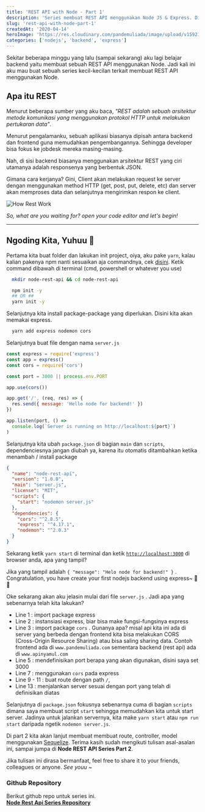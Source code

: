 ```yaml
---
title: 'REST API with Node - Part 1'
description: 'Series membuat REST API menggunakan Node JS & Express. Di part pertama ini kita akan melakukan inisialisasi projek'
slug: 'rest-api-with-node-part-1'
createdAt: '2020-04-14'
heroImage: 'https://res.cloudinary.com/pandemuliada/image/upload/v1592149079/blog/how-rest-work_spwiyf.png'
categories: ['nodejs', 'backend', 'express']
---
```


Sekitar beberapa minggu yang lalu (sampai sekarang) aku lagi belajar backend yaitu membuat sebuah REST API menggunakan Node. Jadi kali ini aku mau buat sebuah series kecil-kecilan terkait membuat REST API menggunakan Node.

## Apa itu REST

Menurut beberapa sumber yang aku baca, _"REST adalah sebuah arsitektur metode komunikasi yang menggunakan protokol HTTP untuk melakukan pertukaran data"_.

Menurut pengalamanku, sebuah aplikasi biasanya dipisah antara backend dan frontend guna memudahkan pengembangannya. Sehingga developer bisa fokus ke jobdesk mereka masing-masing.

Nah, di sisi backend biasanya menggunakan arsitektur REST yang ciri utamanya adalah responsenya yang berbentuk JSON.

Gimana cara kerjanya? Gini, Client akan melakukan request ke server dengan menggunakan method HTTP (get, post, put, delete, etc) dan server akan memproses data dan selanjutnya mengirimkan respon ke client.

![How Rest Work](https://res.cloudinary.com/pandemuliada/image/upload/v1592149079/blog/how-rest-work_spwiyf.png)

_So, what are you waiting for? open your code editor and let's begin!_

---

## Ngoding Kita, Yuhuu 🎉

Pertama kita buat folder dan lakukan init project, oiya, aku pake `yarn`, kalau kalian pakenya npm nanti sesuaikan aja commandnya, cek [disini](https://classic.yarnpkg.com/en/docs/migrating-from-npm/). Ketik command dibawah di terminal (cmd, powershell or whatever you use)

```bash
  mkdir node-rest-api && cd node-rest-api

  npm init -y
  ## OR ##
  yarn init -y
```

Selanjutnya kita install package-package yang diperlukan. Disini kita akan memakai express.

```bash
  yarn add express nodemon cors
```

Selanjutnya buat file dengan nama `server.js`

```js
const express = require('express')
const app = express()
const cors = require('cors')

const port = 3000 || process.env.PORT

app.use(cors())

app.get('/', (req, res) => {
  res.send({ message: 'Hello node for backend!' })
})

app.listen(port, () =>
  console.log(`Server is running on http://localhost:${port}`)
)
```

Selanjutnya kita ubah `package.json` di bagian `main` dan `scripts`, dependenciesnya jangan diubah ya, karena itu otomatis ditambahkan ketika menambah / install package

```json
{
  "name": "node-rest-api",
  "version": "1.0.0",
  "main": "server.js",
  "license": "MIT",
  "scripts": {
    "start": "nodemon server.js"
  },
  "dependencies": {
    "cors": "^2.8.5",
    "express": "^4.17.1",
    "nodemon": "^2.0.3"
  }
}
```

Sekarang ketik `yarn start` di terminal dan ketik [`http://localhost:3000`](http://localhost:3000) di browser anda, apa yang tampil?

Jika yang tampil adalah `{ "message": "Helo node for backend!" }` . Congratulation, you have create your first nodejs backend using express~ 🥳🎉

Oke sekarang akan aku jelasin mulai dari file `server.js` . Jadi apa yang sebenarnya telah kita lakukan?

- Line 1 : import package express
- Line 2 : instansiasi express, biar bisa make fungsi-fungsinya express
- Line 3 : import package `cors` . Gunanya apa? misal api kita ini ada di server yang berbeda dengan frontend kita bisa melakukan CORS (Cross-Origin Resource Sharing) atau bisa saling sharing data. Contoh frontend ada di `www.pandemuliada.com` sementara backend (rest api) ada di `www.apinyamul.com`
- Line 5 : mendefinisikan port berapa yang akan digunakan, disini saya set 3000
- Line 7 : menggunakan `cors` pada express
- Line 9 - 11 : buat route dengan path `/`,
- Line 13 : menjalankan server sesuai dengan port yang telah di definisikan diatas

Selanjutnya di `package.json` fokusnya sebenarnya cuma di bagian `scripts` dimana saya membuat script `start` sehingga memudahkan kita untuk start server. Jadinya untuk jalankan servernya, kita make `yarn start` atau `npm run start` daripada ngetik `nodemon server.js`.

Di part 2 kita akan lanjut membuat membuat route, controller, model menggunakan [Sequelize](https://sequelize.org/).
Terima kasih sudah mengikuti tulisan asal-asalan ini, sampai jumpa di **Node REST API Series Part 2**.

Jika tulisan ini dirasa bermanfaat, feel free to share it to your friends, colleagues or anyone. _See youu ~_

### Github Repository

Berikut github repo untuk series ini.  
**[Node Rest Api Series Repository](https://github.com/pandemuliada/node-rest-api-series)**
